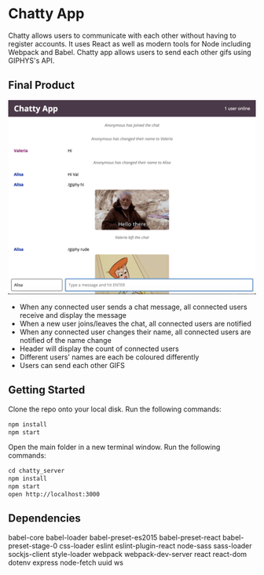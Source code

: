 # Chatty App

Chatty  allows users to communicate with each other without having to register accounts. It uses React as well as modern tools for Node including Webpack and Babel. Chatty app allows users to send each other gifs using GIPHYS's API.


## Final Product

![Main view](https://github.com/valeriakozlova/ChattyApp/blob/master/docs/Screen%20Shot%202018-12-03%20at%208.18.36%20AM.png?raw=true)


* When any connected user sends a chat message, all connected users receive and display the message
* When a new user joins/leaves the chat, all connected users are notified
* When any connected user changes their name, all connected users are notified of the name change
* Header will display the count of connected users
* Different users' names are each be coloured differently
* Users can send each other GIFS


## Getting Started

Clone the repo onto your local disk. Run the following commands:

```
npm install
npm start
```

Open the main folder in a new terminal window. Run the following commands:

```
cd chatty_server
npm install
npm start
open http://localhost:3000
```

## Dependencies

babel-core
babel-loader
babel-preset-es2015
babel-preset-react
babel-preset-stage-0
css-loader
eslint
eslint-plugin-react
node-sass
sass-loader
sockjs-client
style-loader
webpack
webpack-dev-server
react
react-dom
dotenv
express
node-fetch
uuid
ws